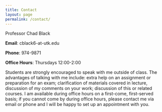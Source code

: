 ```yaml
---
title: Contact
layout: page
permalink: /contact/
---
```



Professor Chad Black 

**Email**: cblack6-at-utk.edu 

**Phone**: 974-9871

**Office Hours**: Thursdays 12:00-2:00 

Students are strongly encouraged to speak with me outside of
class. The advantages of talking with me include: extra help on an assignment
or preparation for an exam; clarification of materials covered in lecture,
discussion of my comments on your work; discussion of this or related courses.
I am available during office hours on a first-come, first-served basis; if you
cannot come by during office hours, please contact me via email or phone and I
will be happy to set up an appointment with you.


